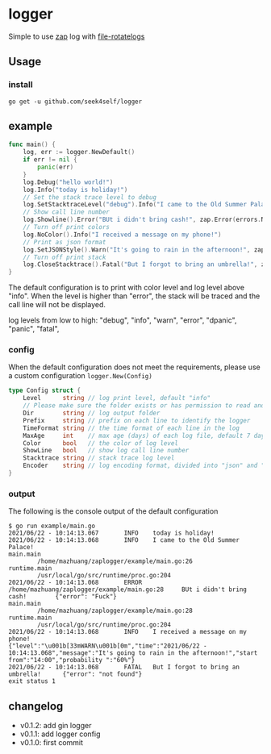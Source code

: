 # logger

Simple to use [zap](https://github.com/uber-go/zap) log with [file-rotatelogs](https://github.com/lestrrat-go/file-rotatelogs)

## Usage

### install

```shell
go get -u github.com/seek4self/logger
```

## example

```go
func main() {
    log, err := logger.NewDefault()
    if err != nil {
        panic(err)
    }
    log.Debug("hello world!")
    log.Info("today is holiday!")
    // Set the stack trace level to debug
    log.SetStacktraceLevel("debug").Info("I came to the Old Summer Palace!")
    // Show call line number
    log.Showline().Error("BUt i didn't bring cash!", zap.Error(errors.New("Fuck")))
    // Turn off print colors
    log.NoColor().Info("I received a message on my phone!")
    // Print as json format
    log.SetJSONStyle().Warn("It's going to rain in the afternoon!", zap.String("start from", "14:00"), zap.String("probability ", "60%"))
    // Turn off print stack
    log.CloseStacktrace().Fatal("But I forgot to bring an umbrella!", zap.Error(errors.New("not found")))
}
```

The default configuration is to print with color level and log level above "info". When the level is higher than "error", the stack will be traced and the call line will not be displayed.

log levels from low to high: "debug", "info", "warn", "error", "dpanic", "panic", "fatal",

### config

When the default configuration does not meet the requirements, please use a custom configuration `logger.New(Config)`

```go
type Config struct {
    Level      string // log print level, default "info"
    // Please make sure the folder exists or has permission to read and write 
    Dir        string // log output folder
    Prefix     string // prefix on each line to identify the logger
    TimeFormat string // the time format of each line in the log
    MaxAge     int    // max age (days) of each log file, default 7 days
    Color      bool   // the color of log level
    ShowLine   bool   // show log call line number
    Stacktrace string // stack trace log level
    Encoder    string // log encoding format, divided into "json" and "console", default "console"
}
```

### output

The following is the console output of the default configuration

```log
$ go run example/main.go
2021/06/22 - 10:14:13.067       INFO    today is holiday!
2021/06/22 - 10:14:13.068       INFO    I came to the Old Summer Palace!
main.main
        /home/mazhuang/zaplogger/example/main.go:26
runtime.main
        /usr/local/go/src/runtime/proc.go:204
2021/06/22 - 10:14:13.068       ERROR   /home/mazhuang/zaplogger/example/main.go:28     BUt i didn't bring cash!        {"error": "Fuck"}
main.main
        /home/mazhuang/zaplogger/example/main.go:28
runtime.main
        /usr/local/go/src/runtime/proc.go:204
2021/06/22 - 10:14:13.068       INFO    I received a message on my phone!
{"level":"\u001b[33mWARN\u001b[0m","time":"2021/06/22 - 10:14:13.068","message":"It's going to rain in the afternoon!","start from":"14:00","probability ":"60%"}
2021/06/22 - 10:14:13.068       FATAL   But I forgot to bring an umbrella!      {"error": "not found"}
exit status 1
```

## changelog

- v0.1.2: add gin logger
- v0.1.1: add logger config
- v0.1.0: first commit
